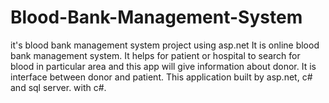 # Blood-Bank-Management-System
it's  blood bank management system project using asp.net It is online blood bank management system. It helps for patient or hospital to search for blood in particular area and this app will give information about donor.  It is interface between donor and patient. This application built by asp.net, c# and sql server. with c#.  


